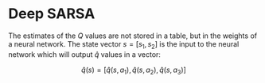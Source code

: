 # Deep SARSA

The estimates of the $Q$ values are not stored in a table, but in the weights of a neural network. The state vector $s = [s_1, s_2]$ is the input to the neural network which will output $\hat{q}$ values in a vector:

$$
\begin{equation}
    \hat{q}(s) = [\hat{q}(s,a_1), \hat{q}(s,a_2), \hat{q}(s,a_3)]
\end{equation}
$$

